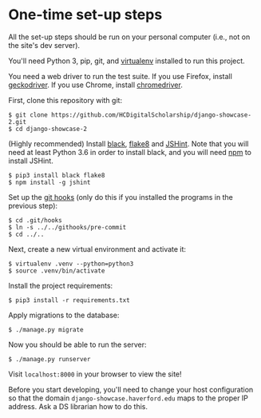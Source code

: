 # One-time set-up steps
All the set-up steps should be run on your personal computer (i.e., not on the site's dev server).

You'll need Python 3, pip, git, and [virtualenv](https://virtualenv.pypa.io/en/stable/) installed to run this project.

You need a web driver to run the test suite. If you use Firefox, install [geckodriver](https://github.com/mozilla/geckodriver). If you use Chrome, install [chromedriver](https://sites.google.com/a/chromium.org/chromedriver/downloads).

First, clone this repository with git:

```
$ git clone https://github.com/HCDigitalScholarship/django-showcase-2.git
$ cd django-showcase-2
```

(Highly recommended) Install [black](https://black.readthedocs.io/en/stable/index.html), [flake8](http://flake8.pycqa.org/en/latest/index.html#) and [JSHint](https://jshint.com/). Note that you will need at least Python 3.6 in order to install black, and you will need [npm](https://nodejs.org/en/) to install JSHint.

```
$ pip3 install black flake8
$ npm install -g jshint
```

Set up the [git hooks](https://git-scm.com/book/en/v2/Customizing-Git-Git-Hooks) (only do this if you installed the programs in the previous step):

```
$ cd .git/hooks
$ ln -s ../../githooks/pre-commit
$ cd ../..
```

Next, create a new virtual environment and activate it:

```
$ virtualenv .venv --python=python3
$ source .venv/bin/activate
```

Install the project requirements:

```
$ pip3 install -r requirements.txt
```

Apply migrations to the database:

```
$ ./manage.py migrate
```

Now you should be able to run the server:

```
$ ./manage.py runserver
```

Visit `localhost:8000` in your browser to view the site!

Before you start developing, you'll need to change your host configuration so that the domain `django-showcase.haverford.edu` maps to the proper IP address. Ask a DS librarian how to do this.
